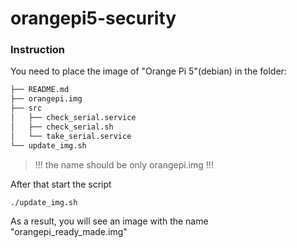 # orangepi5-security

### Instruction 

You need to place the image of "Orange Pi 5"(debian) in the folder: 

``` sh 
├── README.md
├── orangepi.img
├── src
│   ├── check_serial.service
│   ├── check_serial.sh
│   └── take_serial.service
└── update_img.sh
```
> !!! the name should be only orangepi.img !!!

After that start the script 

``` bash 
./update_img.sh
```

As a result, you will see an image with the name "orangepi_ready_made.img"